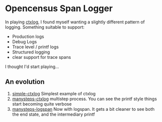 # Opencensus Span Logger

In playing
[ctxlog](https://github.com/kolide/launcher/blob/master/pkg/contexts/ctxlog/ctxlog.go),
I found myself wanting a slightly different pattern of logging. Something suitable to support:

* Production logs
* Debug Logs
* Trace level / printf logs
* Structured logging
* clear support for trace spans

I thought I'd start playing...

## An evolution

1. [simple-ctxlog](cmd/01-simple-ctxlog/simple-ctxlog.go) Simplest example of ctxlog
2. [manysteps-ctxlog](cmd/02-manysteps-ctxlog/manysteps-ctxlog.go) multistep process. You can see the printf style things start becoming quite verbose
3. [manysteps-logspan](cmd/03-manysteps-logspan/manysteps-logspan.go) Now with logspan. It gets a bit cleaner to see both the end state, and the intermediary printf
